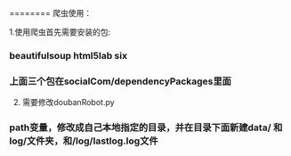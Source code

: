 ========
爬虫使用：

1.使用爬虫首先需要安装的包:
### beautifulsoup  html5lab  six
### 上面三个包在socialCom/dependencyPackages里面

2. 需要修改doubanRobot.py
### path变量，修改成自己本地指定的目录，并在目录下面新建data/ 和 log/文件夹，和/log/lastlog.log文件
